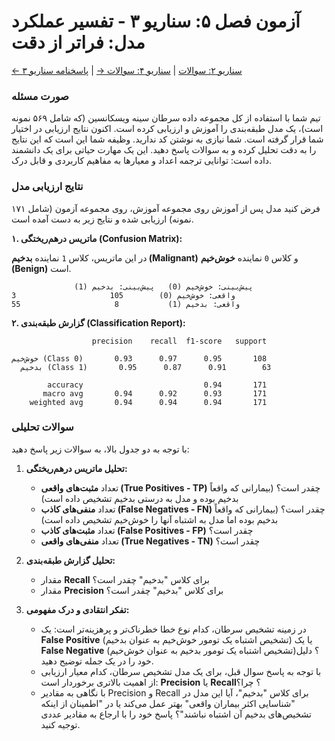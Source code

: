 # آزمون فصل ۵: سناریو ۳ - تفسیر عملکرد مدل: فراتر از دقت

[← سناریو ۲: سوالات](./scenario-02-questions.md) | [سناریو ۴: سوالات →](./scenario-04-questions.md) | [پاسخنامه سناریو ۳](./scenario-03-answers.md)

### صورت مسئله

تیم شما با استفاده از کل مجموعه داده سرطان سینه ویسکانسین (که شامل ۵۶۹ نمونه است)، یک مدل طبقه‌بندی را آموزش و ارزیابی کرده است. اکنون نتایج ارزیابی در اختیار شما قرار گرفته است. شما نیازی به نوشتن کد ندارید. وظیفه شما این است که این نتایج را به دقت تحلیل کرده و به سوالات پاسخ دهید. این یک مهارت حیاتی برای یک دانشمند داده است: توانایی ترجمه اعداد و معیارها به مفاهیم کاربردی و قابل درک.

### نتایج ارزیابی مدل

فرض کنید مدل پس از آموزش روی مجموعه آموزش، روی مجموعه آزمون (شامل ۱۷۱ نمونه) ارزیابی شده و نتایج زیر به دست آمده است.

**۱. ماتریس درهم‌ریختگی (Confusion Matrix):**

در این ماتریس، کلاس `1` نماینده **بدخیم (Malignant)** و کلاس `0` نماینده **خوش‌خیم (Benign)** است.

```
              پیش‌بینی: خوش‌خیم (0)   پیش‌بینی: بدخیم (1)
واقعی: خوش‌خیم (0)        105                     3
واقعی: بدخیم (1)           8                     55
```

**۲. گزارش طبقه‌بندی (Classification Report):**

```
                  precision    recall  f1-score   support

خوش‌خیم (Class 0)       0.93      0.97      0.95       108
  بدخیم (Class 1)       0.95      0.87      0.91        63

        accuracy                           0.94       171
       macro avg       0.94      0.92      0.93       171
    weighted avg       0.94      0.94      0.94       171
```

### سوالات تحلیلی

با توجه به دو جدول بالا، به سوالات زیر پاسخ دهید:

1.  **تحلیل ماتریس درهم‌ریختگی:**

    - تعداد **مثبت‌های واقعی (True Positives - TP)** چقدر است؟ (بیمارانی که واقعاً بدخیم بوده و مدل به درستی بدخیم تشخیص داده است)
    - تعداد **منفی‌های کاذب (False Negatives - FN)** چقدر است؟ (بیمارانی که واقعاً بدخیم بوده اما مدل به اشتباه آنها را خوش‌خیم تشخیص داده است)
    - تعداد **مثبت‌های کاذب (False Positives - FP)** چقدر است؟
    - تعداد **منفی‌های واقعی (True Negatives - TN)** چقدر است؟

2.  **تحلیل گزارش طبقه‌بندی:**

    - مقدار **Recall** برای کلاس "بدخیم" چقدر است؟
    - مقدار **Precision** برای کلاس "بدخیم" چقدر است؟

3.  **تفکر انتقادی و درک مفهومی:**
    - در زمینه تشخیص سرطان، کدام نوع خطا خطرناک‌تر و پرهزینه‌تر است: یک **False Positive** (تشخیص اشتباه یک تومور خوش‌خیم به عنوان بدخیم) یا یک **False Negative** (تشخیص اشتباه یک تومور بدخیم به عنوان خوش‌خیم)؟ دلیل خود را در یک جمله توضیح دهید.
    - با توجه به پاسخ سوال قبل، برای یک مدل تشخیص سرطان، کدام معیار ارزیابی از اهمیت بالاتری برخوردار است: **Precision** یا **Recall**؟ چرا؟
    - با نگاهی به مقادیر Precision و Recall برای کلاس "بدخیم"، آیا این مدل در "شناسایی اکثر بیماران واقعی" بهتر عمل می‌کند یا در "اطمینان از اینکه تشخیص‌های بدخیم آن اشتباه نباشند"؟ پاسخ خود را با ارجاع به مقادیر عددی توجیه کنید.
